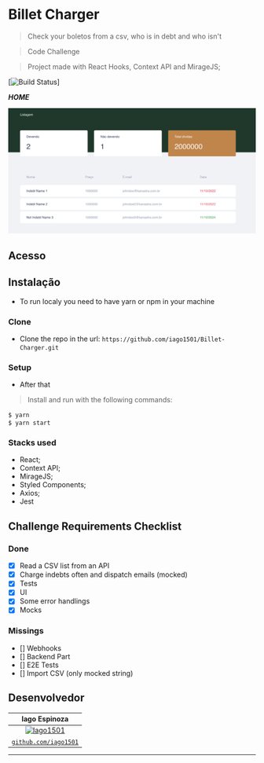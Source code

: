 # Billet Charger

> Check your boletos from a csv, who is in debt and who isn't

> Code Challenge

> Project made with React Hooks, Context API and MirageJS;


[![Build Status](http://img.shields.io/travis/badges/badgerbadgerbadger.svg?style=flat-square)]


***HOME***

[![Home Page](https://raw.githubusercontent.com/iago1501/Billet-Charger/master/public/images/home.png)]()

## Acesso
## Instalação

- To run localy you need to have yarn or npm in your machine

### Clone

- Clone the repo in the url: `https://github.com/iago1501/Billet-Charger.git`

### Setup

- After that

> Install and run with the following commands:

```shell
$ yarn
$ yarn start
```

### Stacks used

- React;
- Context API;
- MirageJS;
- Styled Components;
- Axios;
- Jest

## Challenge Requirements Checklist

### Done
- [x] Read a CSV list from an API 
- [x] Charge indebts often and dispatch emails (mocked)
- [x] Tests
- [x] UI
- [x] Some error handlings
- [x] Mocks
### Missings
- [] Webhooks
- [] Backend Part
- [] E2E Tests
- [] Import CSV (only mocked string)

## Desenvolvedor

|**Iago Espinoza** |
| :---: |
| [![Iago1501](https://avatars2.githubusercontent.com/u/13649073?s=400&u=7171c01e60916597984c2802b7753cef11563e9d&v=4&s=100)](https://github.com/iago1501)    |
| <a href="https://github.com/iago1501" target="_blank">`github.com/iago1501`</a> |

---